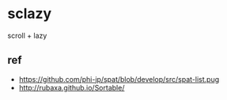 # sclazy
scroll + lazy


## ref

- https://github.com/phi-jp/spat/blob/develop/src/spat-list.pug
- http://rubaxa.github.io/Sortable/